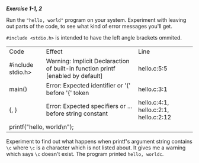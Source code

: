 ***Exercise 1-1, 2***

Run the `"hello, world"` program on your system. Experiment with leaving out parts of the code, to see what kind of error
messages you'll get.

`#include <stdio.h>` is intended to have the left angle brackets ommited.

<table>
  <tr>
    <td colspan='2'>Code</td>
    <td colspan='2'>Effect</td>
    <td colspan='2'>Line</td>
  </tr>
  <tr>
    <td colspan='2'>#include stdio.h></td>
    <td colspan='2'>Warning: Implicit Declaraction of built-in function printf [enabled by default]</td>
    <td>hello.c:5:5</td>
  </tr>
  <tr>
    <td>main()</td>
    <td colspan='3'>Error: Expected identifier or '(' before '{' token</td>
    <td>hello.c:3:1</td>
  </tr>
  <tr>
    <td>{, }</td>
    <td colspan='3'>Error: Expected specifiers or ... before string constant</td>
    <td>hello.c:4:1, hello.c:2:1, hello.c:2:12</td>
  </tr>
  <tr>
    <td colspan='3'>printf("hello, world\n");</td>
  </tr>
</table>

Experiment to find out what happens when printf's argument string contains `\c` where `\c` is a character which is not
listed about. It gives me a warning which says `\c` doesn't exist. The program printed `hello, worldc`.
